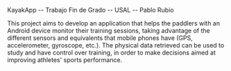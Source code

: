 KayakApp -- Trabajo Fin de Grado -- USAL -- Pablo Rubio


This project aims to develop an application that helps the paddlers with an Android device monitor their training sessions, taking advantage of the different sensors and equivalents that mobile phones have (GPS, accelerometer, gyroscope, etc.). The physical data retrieved can be used to study and have control over training, in order to make decisions aimed at improving athletes' sports performance.
